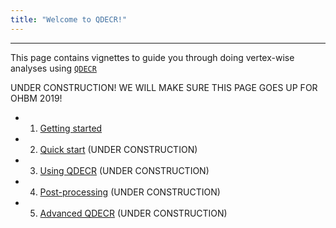 ```yaml
---
title: "Welcome to QDECR!"
---
```


---

This page contains vignettes to guide you through doing vertex-wise analyses using [`QDECR`](https://github.com/slamballais/QDECR)

UNDER CONSTRUCTION! WE WILL MAKE SURE THIS PAGE GOES UP FOR OHBM 2019!

* 1. [Getting started](01-getting-started.html)
* 2. [Quick start](02-quick-start.html) (UNDER CONSTRUCTION)
* 3. [Using QDECR](03-using-qdecr.html) (UNDER CONSTRUCTION)
* 4. [Post-processing](04-post-processing.html) (UNDER CONSTRUCTION)
* 5. [Advanced QDECR](05-advanced-qdecr.html) (UNDER CONSTRUCTION)